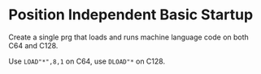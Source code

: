 Position Independent Basic Startup
==================================

Create a single prg that loads and runs machine language code on both C64 and C128.

Use `LOAD"*",8,1` on C64, use `DLOAD"*` on C128.
